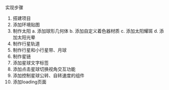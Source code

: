 
实现步骤
1. 搭建项目
2. 添加环境贴图
3. 制作太阳
  a. 添加球形几何体
  b. 添加自定义着色器材质
  c. 添加太阳耀斑
  d. 添加太阳光晕
4. 制作行星轨道
5. 制作行星和小行星带、月球
6. 制作星链
7. 添加星球文字标签
8. 添加点击星球切换视角交互功能
9. 添加控制星球公转、自转速度的组件
10. 添加loading页面
